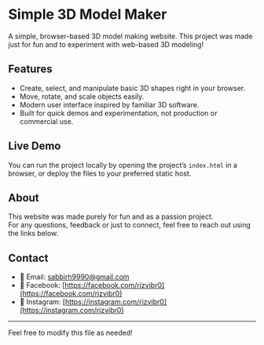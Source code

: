 # Simple 3D Model Maker

A simple, browser-based 3D model making website. This project was made just for fun and to experiment with web-based 3D modeling!

## Features

- Create, select, and manipulate basic 3D shapes right in your browser.
- Move, rotate, and scale objects easily.
- Modern user interface inspired by familiar 3D software.
- Built for quick demos and experimentation, not production or commercial use.

## Live Demo

You can run the project locally by opening the project’s `index.html` in a browser, or deploy the files to your preferred static host.

## About

This website was made purely for fun and as a passion project.  
For any questions, feedback or just to connect, feel free to reach out using the links below.

## Contact

- 📧 Email: [sabbirh9990@gmail.com](mailto:sabbirh9990@gmail.com)
- 💙 Facebook: [https://facebook.com/rizvibr0](https://facebook.com/rizvibr0)
- 📸 Instagram: [https://instagram.com/rizvibr0](https://instagram.com/rizvibr0)

***

Feel free to modify this file as needed!
